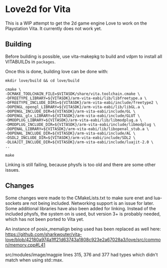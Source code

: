 # Love2d for Vita

This is a WIP attempt to get the 2d game engine Love to work on the Playstation Vita. It currently does not work yet.

## Building

Before building is possible, use vita-makepkg to build and vdpm to install all VITABUILDs in ``packages``.

Once this is done, building love can be done with:
```
mkdir love/build && cd love/build

cmake \
-DCMAKE_TOOLCHAIN_FILE=$VITASDK/share/vita.toolchain.cmake \
-DFREETYPE_LIBRARY=${VITASDK}/arm-vita-eabi/lib/libfreetype.a \
-DFREETYPE_INCLUDE_DIRS=${VITASDK}/arm-vita-eabi/include/freetype2 \
-DOPENGL_opengl_LIBRARY=${VITASDK}/arm-vita-eabi/lib/libGL.a \
-DOPENGL_INCLUDE_DIR=${VITASDK}/arm-vita-eabi/include/GL \
-DOPENGL_glx_LIBRARY=${VITASDK}/arm-vita-eabi/include/GLUT \
-DMODPLUG_LIBRARY=${VITASDK}/arm-vita-eabi/lib/libmodplug.a \
-DMODPLUG_INCLUDE_DIR=${VITASDK}/arm-vita-eabi/include/libmodplug \
-DOPENAL_LIBRARY=${VITASDK}/arm-vita-eabi/lib/libopenal_stub.a \
-DOPENAL_INCLUDE_DIR=${VITASDK}/arm-vita-eabi/include/AL \
-DSDL2_INCLUDE_DIR=${VITASDK}/arm-vita-eabi/include/SDL2 \
-DLUAJIT_INCLUDE_DIR=${VITASDK}/arm-vita-eabi/include/luajit-2.0 \
..

make
```

Linking is still failing, because physfs is too old and there are some other issues.

## Changes

Some changes were made to the CMakeLists.txt to make sure enet and lua-sockets are not being included. Networking support is an issue for later. Some additional libraries have also been added for linking. Instead of the included physfs, the system on is used, but version 3+ is probably needed, which has not been ported to Vita yet.

An instance of posix_memalign being used has been replaced as well here: https://github.com/sharkwouter/vita-love/blob/42180a974a1ff21d63743a1808c923e2a67028a3/love/src/common/memory.cpp#L41

src/modules/image/magpie lines 315, 376 and 377 had types which didn't match when using std::max.
